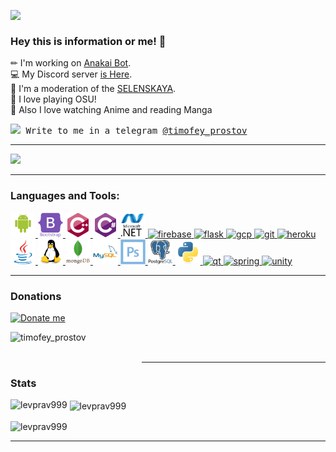 <img align="left" width="240" src="https://i.imgur.com/yagsfnA.png"> <samp> <br>
### Hey this is information or me! 💎
  
✏ I'm working on [Anakai Bot]. <br>
💻 My Discord server [is Here]. <br>
💾 I'm a moderation of the [SELENSKAYA]. <br>
🚀 I love playing OSU! <br> 
🌈 Also I love watching Anime and reading Manga  <br> 

  <samp><img src="https://img.icons8.com/color/48/000000/telegram-app--v1.png" width="17"> Write to me in a telegram [@timofey_prostov](https://t.me/timofey_prostov) </samp>

---
  


<a href="https://discord.gg/m9m5pXz7qD">
  <img src="http://invidget.switchblade.xyz/m9m5pXz7qD" />
</a>
  
---
<h3 align="left">Languages and Tools:</h3>
<p align="left"> <a href="https://developer.android.com" target="_blank" rel="noreferrer"> <img src="https://raw.githubusercontent.com/devicons/devicon/master/icons/android/android-original-wordmark.svg" alt="android" width="40" height="40"/> </a> <a href="https://getbootstrap.com" target="_blank" rel="noreferrer"> <img src="https://raw.githubusercontent.com/devicons/devicon/master/icons/bootstrap/bootstrap-plain-wordmark.svg" alt="bootstrap" width="40" height="40"/> </a> <a href="https://www.w3schools.com/cpp/" target="_blank" rel="noreferrer"> <img src="https://raw.githubusercontent.com/devicons/devicon/master/icons/cplusplus/cplusplus-original.svg" alt="cplusplus" width="40" height="40"/> </a> <a href="https://www.w3schools.com/cs/" target="_blank" rel="noreferrer"> <img src="https://raw.githubusercontent.com/devicons/devicon/master/icons/csharp/csharp-original.svg" alt="csharp" width="40" height="40"/> </a>  <a href="https://dotnet.microsoft.com/" target="_blank" rel="noreferrer"> <img src="https://raw.githubusercontent.com/devicons/devicon/master/icons/dot-net/dot-net-original-wordmark.svg" alt="dotnet" width="40" height="40"/> </a> <a href="https://firebase.google.com/" target="_blank" rel="noreferrer"> <img src="https://www.vectorlogo.zone/logos/firebase/firebase-icon.svg" alt="firebase" width="40" height="40"/> </a> <a href="https://flask.palletsprojects.com/" target="_blank" rel="noreferrer"> <img src="https://www.vectorlogo.zone/logos/pocoo_flask/pocoo_flask-icon.svg" alt="flask" width="40" height="40"/> </a> <a href="https://cloud.google.com" target="_blank" rel="noreferrer"> <img src="https://www.vectorlogo.zone/logos/google_cloud/google_cloud-icon.svg" alt="gcp" width="40" height="40"/> </a> <a href="https://git-scm.com/" target="_blank" rel="noreferrer"> <img src="https://www.vectorlogo.zone/logos/git-scm/git-scm-icon.svg" alt="git" width="40" height="40"/> </a> <a href="https://heroku.com" target="_blank" rel="noreferrer"> <img src="https://www.vectorlogo.zone/logos/heroku/heroku-icon.svg" alt="heroku" width="40" height="40"/> </a> <a href="https://www.java.com" target="_blank" rel="noreferrer"> <img src="https://raw.githubusercontent.com/devicons/devicon/master/icons/java/java-original.svg" alt="java" width="40" height="40"/> </a> <a href="https://www.linux.org/" target="_blank" rel="noreferrer"> <img src="https://raw.githubusercontent.com/devicons/devicon/master/icons/linux/linux-original.svg" alt="linux" width="40" height="40"/> </a> <a href="https://www.mongodb.com/" target="_blank" rel="noreferrer"> <img src="https://raw.githubusercontent.com/devicons/devicon/master/icons/mongodb/mongodb-original-wordmark.svg" alt="mongodb" width="40" height="40"/> </a> <a href="https://www.mysql.com/" target="_blank" rel="noreferrer"> <img src="https://raw.githubusercontent.com/devicons/devicon/master/icons/mysql/mysql-original-wordmark.svg" alt="mysql" width="40" height="40"/> </a> <a href="https://www.photoshop.com/en" target="_blank" rel="noreferrer"> <img src="https://raw.githubusercontent.com/devicons/devicon/master/icons/photoshop/photoshop-line.svg" alt="photoshop" width="40" height="40"/> </a> <a href="https://www.postgresql.org" target="_blank" rel="noreferrer"> <img src="https://raw.githubusercontent.com/devicons/devicon/master/icons/postgresql/postgresql-original-wordmark.svg" alt="postgresql" width="40" height="40"/> </a> <a href="https://www.python.org" target="_blank" rel="noreferrer"> <img src="https://raw.githubusercontent.com/devicons/devicon/master/icons/python/python-original.svg" alt="python" width="40" height="40"/> </a> <a href="https://www.qt.io/" target="_blank" rel="noreferrer"> <img src="https://upload.wikimedia.org/wikipedia/commons/0/0b/Qt_logo_2016.svg" alt="qt" width="40" height="40"/> </a> <a href="https://spring.io/" target="_blank" rel="noreferrer"> <img src="https://www.vectorlogo.zone/logos/springio/springio-icon.svg" alt="spring" width="40" height="40"/> </a> <a href="https://unity.com/" target="_blank" rel="noreferrer"> <img src="https://www.vectorlogo.zone/logos/unity3d/unity3d-icon.svg" alt="unity" width="40" height="40"/> </a> </p>

  
  
[Anakai Bot]: https://bots.server-discord.com/778539613362061312
[is Here]: https://discord.gg/m9m5pXz7qD
[SELENSKAYA]: https://discord.gg/2CCBhdRnbm

  
---
### **Donations**
<a href="https://my.qiwi.com/Tymofei-V9-J46Mkfa" target="_blank"><img src="https://donate.qiwi.com/help/assets/03466e29983ec1c1ce20298c3802251d.svg" alt="Donate me" width="217px" ></a>
  <p><a href="https://ko-fi.com/timofey_prostov"> <img align="left" src="https://cdn.ko-fi.com/cdn/kofi3.png?v=3" height="50" width="210" alt="timofey_prostov" /></a></p><br><br>
  
---
### **Stats**
  
<p><img align="left" src="https://github-readme-stats.vercel.app/api/top-langs?username=levprav999&show_icons=true&locale=en&layout=compact" alt="levprav999" /></p>

<p>&nbsp;<img align="center" src="https://github-readme-stats.vercel.app/api?username=levprav999&show_icons=true&locale=en" alt="levprav999" /></p>

<p><img align="center" src="https://github-readme-streak-stats.herokuapp.com/?user=levprav999&" alt="levprav999" /></p>

---

